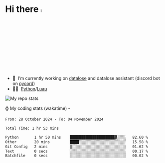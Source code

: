 # Hi there <img src="https://media.giphy.com/media/hvRJCLFzcasrR4ia7z/giphy.gif" width="5%"></a>
- 🥽 &nbsp;I’m currently working on [datalose](https://www.roblox.com/games/16971245917) and datalose assistant (discord bot on [pycord](https://github.com/Pycord-Development/pycord))
- 👨‍💻 &nbsp;[Python](https://python.org)/[Luau](https://luau.org)

<img alt="My repo stats" src="https://github-readme-stats.vercel.app/api?username=FrostX-Official&show_icons=true&theme=radical">

⌚ My coding stats (wakatime) -

<!--START_SECTION:waka-->

```txt
From: 28 October 2024 - To: 04 November 2024

Total Time: 1 hr 53 mins

Python       1 hr 50 mins    ████████████████████▓░░░░   82.60 %
Other        20 mins         ████░░░░░░░░░░░░░░░░░░░░░   15.58 %
Git Config   2 mins          ▒░░░░░░░░░░░░░░░░░░░░░░░░   01.62 %
Text         0 secs          ░░░░░░░░░░░░░░░░░░░░░░░░░   00.17 %
Batchfile    0 secs          ░░░░░░░░░░░░░░░░░░░░░░░░░   00.02 %
```

<!--END_SECTION:waka-->
